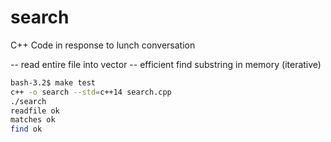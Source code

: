 # search

C++ Code in response to lunch conversation

-- read entire file into vector
-- efficient find substring in memory (iterative)



```sh
bash-3.2$ make test
c++ -o search --std=c++14 search.cpp
./search
readfile ok
matches ok
find ok
```




